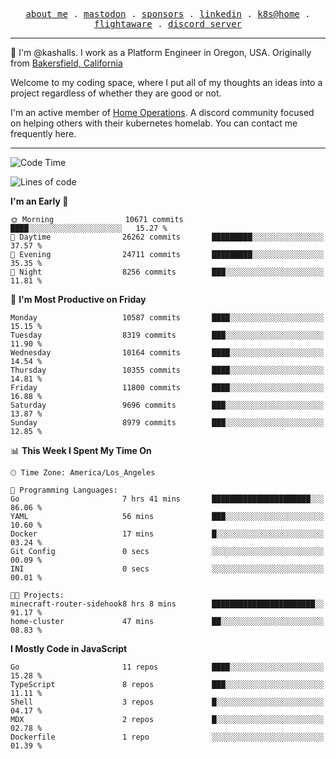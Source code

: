 <p align="center">
  <samp>
    <a href="https://jordanjones.org/">about me</a> .
    <a rel="me" href="https://mastodon.social/@kashall">mastodon</a> .
    <a href="https://github.com/sponsors/kashalls">sponsors</a> .
    <a href="https://linkedin.com/in/jordpjones">linkedin</a> .
    <a href="https://github.com/kashalls/home-cluster">k8s@home</a> .
    <a href="https://flightaware.com/adsb/stats/user/kashalls">flightaware</a> .
    <a href="https://discord.gg/V2WrCfqba9">discord server</a>
  </samp>
</p>

----------------------------------------------------------------

:wave: I'm @kashalls. I work as a Platform Engineer in Oregon, USA. Originally from [Bakersfield, California](https://maps.app.goo.gl/QQMtywTWghpXB6Tu6)

Welcome to my coding space, where I put all of my thoughts an ideas into a project regardless of whether they are good or not.

I'm an active member of [Home Operations](https://discord.gg/home-operations). A discord community focused on helping others with their kubernetes homelab. You can contact me frequently here.

----------------------------------------------------------------
<!--START_SECTION:waka-->
![Code Time](http://img.shields.io/badge/Code%20Time-2%2C393%20hrs%2018%20mins-blue)

![Lines of code](https://img.shields.io/badge/From%20Hello%20World%20I%27ve%20Written-11.4%20million%20lines%20of%20code-blue)

**I'm an Early 🐤** 

```text
🌞 Morning                10671 commits       ████░░░░░░░░░░░░░░░░░░░░░   15.27 % 
🌆 Daytime                26262 commits       █████████░░░░░░░░░░░░░░░░   37.57 % 
🌃 Evening                24711 commits       █████████░░░░░░░░░░░░░░░░   35.35 % 
🌙 Night                  8256 commits        ███░░░░░░░░░░░░░░░░░░░░░░   11.81 % 
```
📅 **I'm Most Productive on Friday** 

```text
Monday                   10587 commits       ████░░░░░░░░░░░░░░░░░░░░░   15.15 % 
Tuesday                  8319 commits        ███░░░░░░░░░░░░░░░░░░░░░░   11.90 % 
Wednesday                10164 commits       ████░░░░░░░░░░░░░░░░░░░░░   14.54 % 
Thursday                 10355 commits       ████░░░░░░░░░░░░░░░░░░░░░   14.81 % 
Friday                   11800 commits       ████░░░░░░░░░░░░░░░░░░░░░   16.88 % 
Saturday                 9696 commits        ███░░░░░░░░░░░░░░░░░░░░░░   13.87 % 
Sunday                   8979 commits        ███░░░░░░░░░░░░░░░░░░░░░░   12.85 % 
```


📊 **This Week I Spent My Time On** 

```text
🕑︎ Time Zone: America/Los_Angeles

💬 Programming Languages: 
Go                       7 hrs 41 mins       ██████████████████████░░░   86.06 % 
YAML                     56 mins             ███░░░░░░░░░░░░░░░░░░░░░░   10.60 % 
Docker                   17 mins             █░░░░░░░░░░░░░░░░░░░░░░░░   03.24 % 
Git Config               0 secs              ░░░░░░░░░░░░░░░░░░░░░░░░░   00.09 % 
INI                      0 secs              ░░░░░░░░░░░░░░░░░░░░░░░░░   00.01 % 

🐱‍💻 Projects: 
minecraft-router-sidehook8 hrs 8 mins        ███████████████████████░░   91.17 % 
home-cluster             47 mins             ██░░░░░░░░░░░░░░░░░░░░░░░   08.83 % 
```

**I Mostly Code in JavaScript** 

```text
Go                       11 repos            ████░░░░░░░░░░░░░░░░░░░░░   15.28 % 
TypeScript               8 repos             ███░░░░░░░░░░░░░░░░░░░░░░   11.11 % 
Shell                    3 repos             █░░░░░░░░░░░░░░░░░░░░░░░░   04.17 % 
MDX                      2 repos             █░░░░░░░░░░░░░░░░░░░░░░░░   02.78 % 
Dockerfile               1 repo              ░░░░░░░░░░░░░░░░░░░░░░░░░   01.39 % 
```




<!--END_SECTION:waka-->
